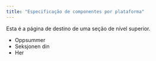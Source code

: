 ```yaml
---
title: "Especificação de componentes por plataforma"
---
```


Esta é a página de destino de uma seção de nível superior.

* Oppsummer
* Seksjonen din
* Her

